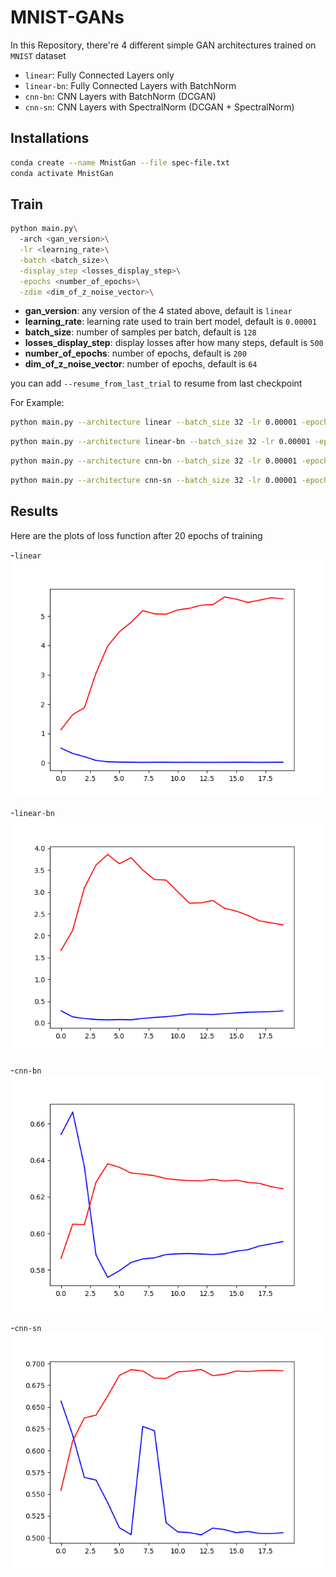 # MNIST-GANs
In this Repository, there're 4 different simple GAN architectures trained on `MNIST` dataset
- `linear`: Fully Connected Layers only
- `linear-bn`: Fully Connected Layers with BatchNorm
- `cnn-bn`: CNN Layers with BatchNorm (DCGAN)
- `cnn-sn`: CNN Layers with SpectralNorm (DCGAN + SpectralNorm)

## Installations
```bash
conda create --name MnistGan --file spec-file.txt
conda activate MnistGan
```

## Train
```bash
python main.py\ 
  -arch <gan_version>\
  -lr <learning_rate>\
  -batch <batch_size>\
  -display_step <losses_display_step>\
  -epochs <number_of_epochs>\
  -zdim <dim_of_z_noise_vector>\
```

- **gan_version**: any version of the 4 stated above, default is `linear`
- **learning_rate**: learning rate used to train bert model, default is `0.00001`
- **batch_size**: number of samples per batch, default is `128`
- **losses_display_step**: display losses after how many steps, default is `500`
- **number_of_epochs**: number of epochs, default is `200`
- **dim_of_z_noise_vector**: number of epochs, default is `64`


you can add `--resume_from_last_trial` to resume from last checkpoint

For Example:
```bash
python main.py --architecture linear --batch_size 32 -lr 0.00001 -epochs 20
```

```bash
python main.py --architecture linear-bn --batch_size 32 -lr 0.00001 -epochs 20
```

```bash
python main.py --architecture cnn-bn --batch_size 32 -lr 0.00001 -epochs 20
```

```bash
python main.py --architecture cnn-sn --batch_size 32 -lr 0.00001 -epochs 20
```

## Results
Here are the plots of loss function after 20 epochs of training

-`linear`
![Alt text](plots/linear-epoch-mean-losses.png?raw=true "Title")


-`linear-bn`
![Alt text](plots/linear-bn-epoch-mean-losses.png?raw=true "Title")


-`cnn-bn`
![Alt text](plots/cnn-bn-epoch-mean-losses.png?raw=true "Title")


-`cnn-sn`
![Alt text](plots/cnn-sn-epoch-mean-losses.png?raw=true "Title")



